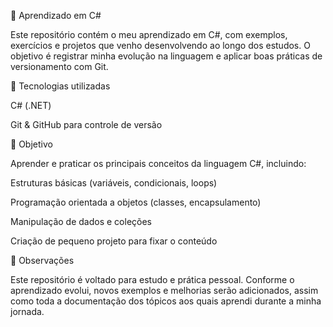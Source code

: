 📘 Aprendizado em C#

Este repositório contém o meu aprendizado em C#, com exemplos, exercícios e projetos que venho desenvolvendo ao longo dos estudos.
O objetivo é registrar minha evolução na linguagem e aplicar boas práticas de versionamento com Git.

🚀 Tecnologias utilizadas

C# (.NET)

Git & GitHub para controle de versão

🎯 Objetivo

Aprender e praticar os principais conceitos da linguagem C#, incluindo:

Estruturas básicas (variáveis, condicionais, loops)

Programação orientada a objetos (classes, encapsulamento)

Manipulação de dados e coleções

Criação de pequeno projeto para fixar o conteúdo

🧠 Observações

Este repositório é voltado para estudo e prática pessoal.
Conforme o aprendizado evolui, novos exemplos e melhorias serão adicionados, assim como toda a documentação dos tópicos aos quais aprendi durante a minha jornada.
